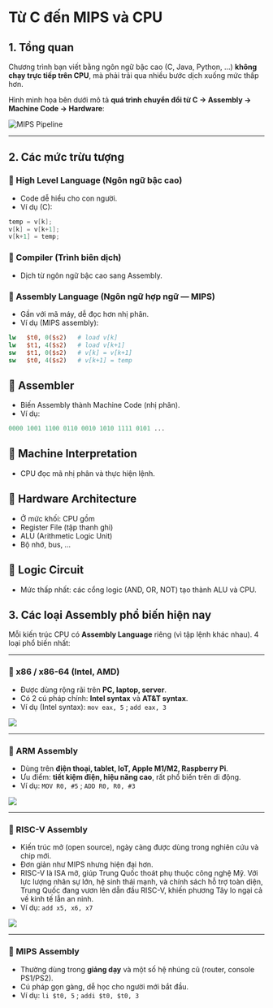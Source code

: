 # Từ C đến MIPS và CPU

## 1. Tổng quan
Chương trình bạn viết bằng ngôn ngữ bậc cao (C, Java, Python, …) **không chạy trực tiếp trên CPU**, mà phải trải qua nhiều bước dịch xuống mức thấp hơn.  

Hình minh họa bên dưới mô tả **quá trình chuyển đổi từ C → Assembly → Machine Code → Hardware**:

![MIPS Pipeline](https://user-images.githubusercontent.com/12626454/55367336-2d11d000-551f-11e9-9e81-78d0d0e01ba6.png)

---

## 2. Các mức trừu tượng

### 🔹 High Level Language (Ngôn ngữ bậc cao)
- Code dễ hiểu cho con người.  
- Ví dụ (C):  
```c
temp = v[k];
v[k] = v[k+1];
v[k+1] = temp;
```

### 🔹 Compiler (Trình biên dịch)
- Dịch từ ngôn ngữ bậc cao sang Assembly.

### 🔹 Assembly Language (Ngôn ngữ hợp ngữ — MIPS)
- Gần với mã máy, dễ đọc hơn nhị phân.
- Ví dụ (MIPS assembly):
```mips
lw   $t0, 0($s2)   # load v[k]
lw   $t1, 4($s2)   # load v[k+1]
sw   $t1, 0($s2)   # v[k] = v[k+1]
sw   $t0, 4($s2)   # v[k+1] = temp
```

## 🔹 Assembler
- Biến Assembly thành Machine Code (nhị phân).
- Ví dụ:
```mips
0000 1001 1100 0110 0010 1010 1111 0101 ...
```

## 🔹 Machine Interpretation
- CPU đọc mã nhị phân và thực hiện lệnh.

## 🔹 Hardware Architecture
- Ở mức khối: CPU gồm
- Register File (tập thanh ghi)
- ALU (Arithmetic Logic Unit)
- Bộ nhớ, bus, …

## 🔹 Logic Circuit
- Mức thấp nhất: các cổng logic (AND, OR, NOT) tạo thành ALU và CPU.

## 3. Các loại Assembly phổ biến hiện nay  

Mỗi kiến trúc CPU có **Assembly Language** riêng (vì tập lệnh khác nhau). 4 loại phổ biến nhất:  

---

### 🔹 x86 / x86-64 (Intel, AMD)  
- Được dùng rộng rãi trên **PC, laptop, server**.  
- Có 2 cú pháp chính: **Intel syntax** và **AT&T syntax**.  
- Ví dụ (Intel syntax): `mov eax, 5` ; `add eax, 3`  

![](https://assets.euromoneydigital.com/dims4/default/d29160e/2147483647/strip/true/crop/840x472+0+0/resize/840x472!/quality/90/?url=http%3A%2F%2Feuromoney-brightspot.s3.amazonaws.com%2Ff2%2F1d%2F77a3b6c34db8b30b896648320b5a%2Fnews-images-2024-10-17t171643-837.png)

---

### 🔹 ARM Assembly  
- Dùng trên **điện thoại, tablet, IoT, Apple M1/M2, Raspberry Pi**.  
- Ưu điểm: **tiết kiệm điện, hiệu năng cao**, rất phổ biến trên di động.  
- Ví dụ: `MOV R0, #5` ; `ADD R0, R0, #3`  

![](https://cellphones.com.vn/sforum/wp-content/uploads/2022/06/apple-arm-4-1.jpg)

---

### 🔹 RISC-V Assembly
- Kiến trúc mở (open source), ngày càng được dùng trong nghiên cứu và chip mới.
- Đơn giản như MIPS nhưng hiện đại hơn.
- RISC-V là ISA mở, giúp Trung Quốc thoát phụ thuộc công nghệ Mỹ. Với lực lượng nhân sự lớn, hệ sinh thái mạnh, và chính sách hỗ trợ toàn diện, Trung Quốc đang vươn lên dẫn đầu RISC-V, khiến phương Tây lo ngại cả về kinh tế lẫn an ninh.
- Ví dụ: `add x5, x6, x7`

![](https://techovedas.com/wp-content/uploads/2025/03/RISC-V-China-US.webp)


---

### 🔹 MIPS Assembly  
- Thường dùng trong **giảng dạy** và một số hệ nhúng cũ (router, console PS1/PS2).  
- Cú pháp gọn gàng, dễ học cho người mới bắt đầu.  
- Ví dụ: `li $t0, 5` ; `addi $t0, $t0, 3`  
